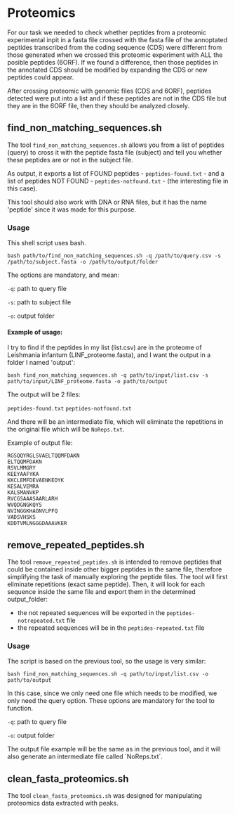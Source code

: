 # Proteomics

For our task we needed to check whether peptides from a proteomic experimental inpit in a fasta file crossed with the fasta file of the annoptated peptides transcribed from the coding sequence (CDS) were different from those generated when we crossed this proteomic experiment with ALL the posible peptides (6ORF). If we found a difference, then those peptides in the annotated CDS should be modified by expanding the CDS or new peptides could appear.

After crossing proteomic with genomic files (CDS and 6ORF), peptides detected were put into a list and if these peptides are not in the CDS file but they are in the 6ORF file, then they should be analyzed closely.

## find_non_matching_sequences.sh

The tool `find_non_matching_sequences.sh` allows you from a list of peptides (query) to cross it with the peptide fasta file (subject) and tell you whether these peptides are or not in the subject file.

As output, it exports a list of FOUND peptides - `peptides-found.txt` - and a list of peptides NOT FOUND - `peptides-notfound.txt` - (the interesting file in this case).

This tool should also work with DNA or RNA files, but it has the name 'peptide' since it was made for this purpose.


### Usage

This shell script uses bash.

`bash path/to/find_non_matching_sequences.sh -q /path/to/query.csv -s /path/to/subject.fasta -o /path/to/output/folder`

The options are mandatory, and mean:

`-q`: path to query file

`-s`: path to subject file

`-o`: output folder

#### Example of usage:

I try to find if the peptides in my list (list.csv) are in the proteome of Leishmania infantum (LINF_proteome.fasta), and I want the output in a folder I named 'output':

`bash find_non_matching_sequences.sh -q path/to/input/list.csv -s path/to/input/LINF_proteome.fasta -o path/to/output`

The output will be 2 files:

`peptides-found.txt`
`peptides-notfound.txt`

And there will be an intermediate file, which will eliminate the repetitions in the original file which will be `NoReps.txt`.

Example of output file:

```
RGSQQYRGLSVAELTQQMFDAKN
ELTQQMFDAKN
RSVLMMGRY
KEEYAAFYKA
KKCLEMFDEVAENKEDYK
KESALVEMRA
KALSMANVKP
RVCGSAAASAARLARH
WVQDGNGKQYS
NVINGGKHAGNVLPFQ
VADSVHSKS
KDDTVMLNGGGDAAAVKER
```

## remove_repeated_peptides.sh

The tool `remove_repeated_peptides.sh` is intended to remove peptides that could be contained inside other bigger peptides in the same file, therefore simplifying the task of manually exploring the peptide files. The tool will first eliminate repetitions (exact same peptide). Then, it will look for each sequence inside the same file and export them in the determined output_folder: 

- the not repeated sequences will be exported in the `peptides-notrepeated.txt` file
- the repeated sequences will be in the `peptides-repeated.txt` file

### Usage

The script is based on the previous tool, so the usage is very similar:

`bash find_non_matching_sequences.sh -q path/to/input/list.csv -o path/to/output`

In this case, since we only need one file which needs to be modified, we only need the query option. These options are mandatory for the tool to function.

`-q`: path to query file

`-o`: output folder

The output file example will be the same as in the previous tool, and it will also generate an intermediate file called ´NoReps.txt´. 

## clean_fasta_proteomics.sh

The tool `clean_fasta_proteomics.sh` was designed for manipulating proteomics data extracted with peaks. 

